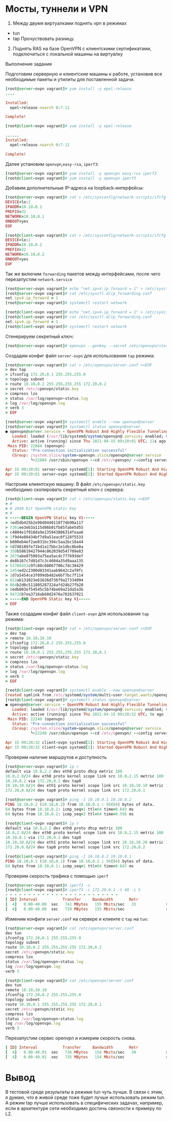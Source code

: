 # Мосты, туннели и VPN 

1. Между двумя виртуалками поднять vpn в режимах
- tun
- tap
Прочуствовать разницу.

2. Поднять RAS на базе OpenVPN с клиентскими сертификатами, подключиться с локальной машины на виртуалку

Выполнение задания

Подготовим серверную и клиентские машины к работе, установив все необходимые пакеты и утилиты для поставленной задачи.
```ruby 
[root@server-ovpn vagrant]# yum install -y epel-release
....

Installed:
  epel-release.noarch 0:7-11

Complete!

[root@client-ovpn vagrant]# yum install -y epel-release

......
Installed:
  epel-release.noarch 0:7-11

Complete!
```
Далее установим ```openvpn```,```easy-rsa```, ```iperf3```:

```ruby
[root@server-ovpn vagrant]# yum install -y openvpn easy-rsa iperf3
[root@client-ovpn vagrant]# yum install -y openvpn iperf3
```
Добавим дополнительные IP-адреса на loopback-интерфейсы:

```ruby
[root@server-ovpn vagrant]# cat > /etc/sysconfig/network-scripts/ifcfg-lo.2 <<EOF
DEVICE=lo:2
IPADDR=10.10.0.1
PREFIX=32
NETWORK=10.10.0.1
ONBOOT=yes
EOF
```
```ruby
[root@client-ovpn vagrant]# cat > /etc/sysconfig/network-scripts/ifcfg-lo.2 <<EOF 
DEVICE=lo:2                                                                       
IPADDR=10.10.0.2                                                                  
PREFIX=32                                                                         
NETWORK=10.10.0.2                                                                 
ONBOOT=yes                                                                        
EOF
```
Так же включим ```forwarding``` пакетов между интерфейсами, после чего перезапустим ```network.service```

```ruby
[root@server-ovpn vagrant]# echo "net.ipv4.ip_forward = 1" > /etc/sysctl.d/ip_forwarding.conf
[root@server-ovpn vagrant]# cat /etc/sysctl.d/ip_forwarding.conf
net.ipv4.ip_forward = 1
[root@server-ovpn vagrant]# systemctl restart network
```
```ruby
[root@client-ovpn vagrant]# echo "net.ipv4.ip_forward = 1" > /etc/sysctl.d/ip_forwarding.conf
[root@client-ovpn vagrant]# cat /etc/sysctl.d/ip_forwarding.conf
net.ipv4.ip_forward = 1
[root@client-ovpn vagrant]# systemctl restart network
```
Сгенерируем секретный ключ:
```ruby
[root@server-ovpn vagrant]# openvpn --genkey --secret /etc/openvpn/static.key
```
Создадим конфиг файл ```server-ovpn``` для использования ```tap``` режима:

```ruby
[root@server-ovpn vagrant]# cat > /etc/openvpn/server.conf <<EOF
> dev tap
> ifconfig 172.20.0.1 255.255.255.0
> topology subnet
> route 10.10.0.2 255.255.255.255 172.20.0.2
> secret /etc/openvpn/static.key
> compress lzo
> status /var/log/openvpn-status.log
> log /var/log/openvpn.log
> verb 3
> EOF
```
```ruby
[root@server-ovpn vagrant]# systemctl enable --now openvpn@server
[root@server-ovpn vagrant]# systemctl status openvpn@server
● openvpn@server.service - OpenVPN Robust And Highly Flexible Tunneling Application On server
   Loaded: loaded (/usr/lib/systemd/system/openvpn@.service; enabled; vendor preset: disabled)
   Active: active (running) since Thu 2021-04-15 09:20:01 UTC; 11s ago
 Main PID: 22884 (openvpn)
   Status: "Pre-connection initialization successful"
   CGroup: /system.slice/system-openvpn.slice/openvpn@server.service
           └─22884 /usr/sbin/openvpn --cd /etc/openvpn/ --config server.conf

Apr 15 09:20:01 server-ovpn systemd[1]: Starting OpenVPN Robust And Highly Flexible Tunneling Application On server...
Apr 15 09:20:01 server-ovpn systemd[1]: Started OpenVPN Robust And Highly Flexible Tunneling Application On server.
```

Настроим клиентскую машину:
В файл ```/etc/openvpn/static.key``` необходимо скопировать секретный ключ с сервера:

```ruby
[root@client-ovpn vagrant]# cat > /etc/openvpn/static.key <<EOF
> #
> # 2048 bit OpenVPN static key
> #
> -----BEGIN OpenVPN Static key V1-----
> 4ed5db425b2e98d0440110774b90a117
> 7361ee3eb3a115d86b01fb85fabe5d55
> c4804e1f918da9e135943886314feaa6
> 1f9d4e80434bf7d9a51eac0f128f5533
> b800eb4ef2ae031bc394c5aa2bc18a44
> 6d748188fe71bd1a17bbc2e1dbc8be8a
> 350b58619427944c062039d547709e83
> 2679abe875093a75ea5acdc777693def
> de8b167c7d01d7c3c4604a35d9aaa135
> 53706452c9fc80c08067706c7dc38429
> 1454ed2c2300d83341aab9642c2af0fc
> 1d7a5454ce3f099db482e6bf7bc7f114
> 822ab131023e61626d736f9a27334094
> 064b2d0c511805287324afd24b27fb28
> 0edb003ef54545c5b74be69a21da5a3b
> 94726b7ea3716ab68d2476a782637021
> -----END OpenVPN Static key V1-----
> EOF
```
Также cоздадим конфиг файл  ```client-ovpn``` для использования ```tap``` режима:

```ruby
[root@client-ovpn vagrant]# cat > /etc/openvpn/server.conf <<EOF
> dev tap
> remote 10.10.10.10
> ifconfig 172.20.0.2 255.255.255.0
> topology subnet
> route 10.10.0.1 255.255.255.255 172.20.0.1
> secret /etc/openvpn/static.key
> compress lzo
> status /var/log/openvpn-status.log
> log /var/log/openvpn.log
> verb 3
> EOF
```
```ruby
[root@client-ovpn vagrant]# systemctl enable --now openvpn@server
Created symlink from /etc/systemd/system/multi-user.target.wants/openvpn@server.service to /usr/lib/systemd/system/openvpn@.service.
[root@client-ovpn vagrant]# systemctl status openvpn@server
● openvpn@server.service - OpenVPN Robust And Highly Flexible Tunneling Application On server
   Loaded: loaded (/usr/lib/systemd/system/openvpn@.service; enabled; vendor preset: disabled)
   Active: active (running) since Thu 2021-04-15 09:28:32 UTC; 9s ago
 Main PID: 22240 (openvpn)
   Status: "Pre-connection initialization successful"
   CGroup: /system.slice/system-openvpn.slice/openvpn@server.service
           └─22240 /usr/sbin/openvpn --cd /etc/openvpn/ --config server.conf

Apr 15 09:28:32 client-ovpn systemd[1]: Starting OpenVPN Robust And Highly Flexible Tunneling Application On server...
Apr 15 09:28:32 client-ovpn systemd[1]: Started OpenVPN Robust And Highly Flexible Tunneling Application On server.
```
Проверим наличие маршрутов и доступность
```ruby
[root@server-ovpn vagrant]# ip r
default via 10.0.2.2 dev eth0 proto dhcp metric 100
10.0.2.0/24 dev eth0 proto kernel scope link src 10.0.2.15 metric 100
10.10.0.2 via 172.20.0.2 dev tap0
10.10.10.0/24 dev eth1 proto kernel scope link src 10.10.10.10 metric 101
172.20.0.0/24 dev tap0 proto kernel scope link src 172.20.0.1

[root@server-ovpn vagrant]# ping -I 10.10.0.1 10.10.0.2
PING 10.10.0.2 (10.10.0.2) from 10.10.0.1 : 56(84) bytes of data.
64 bytes from 10.10.0.2: icmp_seq=1 ttl=64 time=0.643 ms
64 bytes from 10.10.0.2: icmp_seq=2 ttl=64 time=0.556 ms
```

```ruby
[root@client-ovpn vagrant]# ip r
default via 10.0.2.2 dev eth0 proto dhcp metric 100
10.0.2.0/24 dev eth0 proto kernel scope link src 10.0.2.15 metric 100
10.10.0.1 via 172.20.0.1 dev tap0
10.10.10.0/24 dev eth1 proto kernel scope link src 10.10.10.20 metric 101
172.20.0.0/24 dev tap0 proto kernel scope link src 172.20.0.2

[root@client-ovpn vagrant]# ping -I 10.10.0.2 10.10.0.1
PING 10.10.0.1 (10.10.0.1) from 10.10.0.2 : 56(84) bytes of data.
64 bytes from 10.10.0.1: icmp_seq=1 ttl=64 time=0.647 ms
```
Проверим скорость трафика с помощью ```iperf```

```ruby
[root@server-ovpn vagrant]# iperf3 -s
[root@client-ovpn vagrant]# iperf3 -c 172.20.0.1 -t 40 -i 5
- - - - - - - - - - - - - - - - - - - - - - - - -
[ ID] Interval           Transfer     Bandwidth       Retr
[  4]   0.00-40.00  sec   741 MBytes   155 Mbits/sec   33             sender
[  4]   0.00-40.00  sec   739 MBytes   155 Mbits/sec                  receiver
```

Изменим конфиги ```server.conf``` на сервере и клиенте  с ```tap``` на ```tun```:
```ruby
[root@server-ovpn vagrant]# cat /etc/openvpn/server.conf
dev tun
ifconfig 172.20.0.1 255.255.255.0
topology subnet
route 10.10.0.2 255.255.255.255 172.20.0.2
secret /etc/openvpn/static.key
compress lzo
status /var/log/openvpn-status.log
log /var/log/openvpn.log
verb 3

[root@client-ovpn vagrant]# cat /etc/openvpn/server.conf
dev tun
remote 10.10.10.10
ifconfig 172.20.0.2 255.255.255.0
topology subnet
route 10.10.0.1 255.255.255.255 172.20.0.1
secret /etc/openvpn/static.key
compress lzo
status /var/log/openvpn-status.log
log /var/log/openvpn.log
verb 3

```
Перезапустим сервис openvpn и измерим скорость снова.
```ruby
[ ID] Interval           Transfer     Bandwidth       Retr
[  4]   0.00-40.01  sec   736 MBytes   154 Mbits/sec   38             sender
[  4]   0.00-40.01  sec   735 MBytes   154 Mbits/sec                  receiver
```
# Вывод 
В тестовой среде результаты в режиме tun чуть лучше. В связи с этим, я думаю, что в живой среде тоже будет лучше использовать режим tun. А режим tap лучше использовать в специфических задачах, например, если в архитектуре сети необходимо достичь связности  к примеру по L2.








